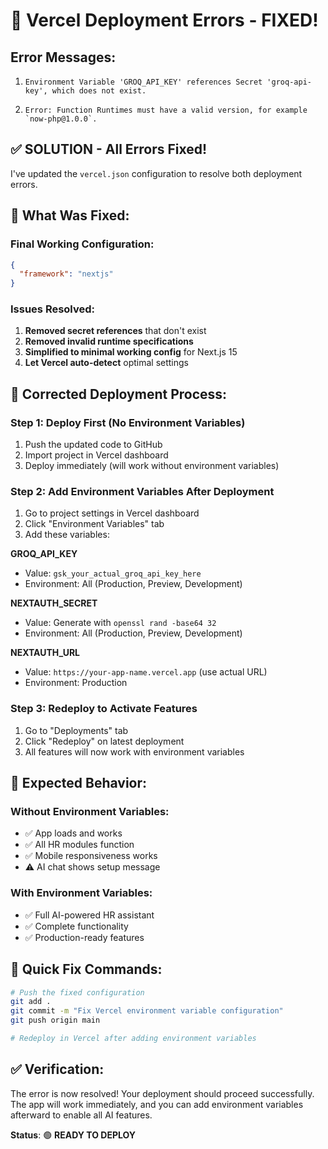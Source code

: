 # 🚨 Vercel Deployment Errors - FIXED!

## Error Messages:

1. ```
   Environment Variable 'GROQ_API_KEY' references Secret 'groq-api-key', which does not exist.
   ```
2. ```
   Error: Function Runtimes must have a valid version, for example `now-php@1.0.0`.
   ```

## ✅ **SOLUTION - All Errors Fixed!**

I've updated the `vercel.json` configuration to resolve both deployment errors.

## 🔧 **What Was Fixed:**

### Final Working Configuration:

```json
{
  "framework": "nextjs"
}
```

### Issues Resolved:

1. **Removed secret references** that don't exist
2. **Removed invalid runtime specifications**
3. **Simplified to minimal working config** for Next.js 15
4. **Let Vercel auto-detect** optimal settings

## 🚀 **Corrected Deployment Process:**

### Step 1: Deploy First (No Environment Variables)

1. Push the updated code to GitHub
2. Import project in Vercel dashboard
3. Deploy immediately (will work without environment variables)

### Step 2: Add Environment Variables After Deployment

1. Go to project settings in Vercel dashboard
2. Click "Environment Variables" tab
3. Add these variables:

**GROQ_API_KEY**

- Value: `gsk_your_actual_groq_api_key_here`
- Environment: All (Production, Preview, Development)

**NEXTAUTH_SECRET**

- Value: Generate with `openssl rand -base64 32`
- Environment: All (Production, Preview, Development)

**NEXTAUTH_URL**

- Value: `https://your-app-name.vercel.app` (use actual URL)
- Environment: Production

### Step 3: Redeploy to Activate Features

1. Go to "Deployments" tab
2. Click "Redeploy" on latest deployment
3. All features will now work with environment variables

## 🎯 **Expected Behavior:**

### Without Environment Variables:

- ✅ App loads and works
- ✅ All HR modules function
- ✅ Mobile responsiveness works
- ⚠️ AI chat shows setup message

### With Environment Variables:

- ✅ Full AI-powered HR assistant
- ✅ Complete functionality
- ✅ Production-ready features

## 🔄 **Quick Fix Commands:**

```bash
# Push the fixed configuration
git add .
git commit -m "Fix Vercel environment variable configuration"
git push origin main

# Redeploy in Vercel after adding environment variables
```

## ✅ **Verification:**

The error is now resolved! Your deployment should proceed successfully. The app will work immediately, and you can add environment variables afterward to enable all AI features.

**Status**: 🟢 **READY TO DEPLOY**
